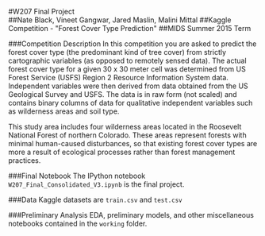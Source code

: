 #W207 Final Project  
##Nate Black, Vineet Gangwar, Jared Maslin, Malini Mittal
##Kaggle Competition - "Forest Cover Type Prediction"
##MIDS Summer 2015 Term 

###Competition Description
In this competition you are asked to predict the forest cover type (the predominant kind of tree cover) from strictly cartographic variables (as opposed to remotely sensed data). The actual forest cover type for a given 30 x 30 meter cell was determined from US Forest Service (USFS) Region 2 Resource Information System data. Independent variables were then derived from data obtained from the US Geological Survey and USFS. The data is in raw form (not scaled) and contains binary columns of data for qualitative independent variables such as wilderness areas and soil type.

This study area includes four wilderness areas located in the Roosevelt National Forest of northern Colorado. These areas represent forests with minimal human-caused disturbances, so that existing forest cover types are more a result of ecological processes rather than forest management practices.

###Final Notebook
The IPython notebook `W207_Final_Consolidated_V3.ipynb` is the final project.

###Data
Kaggle datasets are `train.csv` and `test.csv`

###Preliminary Analysis
EDA, preliminary models, and other miscellaneous notebooks contained in the `working` folder.


